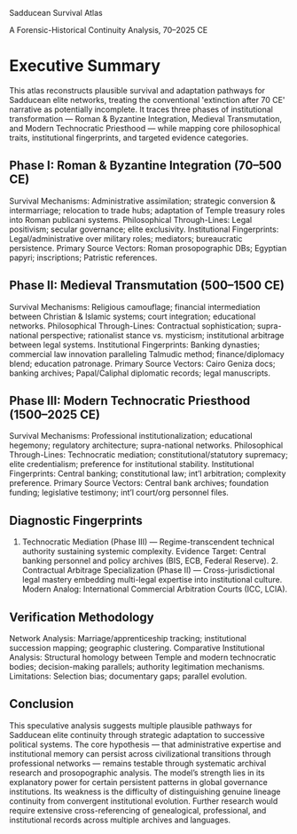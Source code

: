 Sadducean Survival Atlas
 
A Forensic-Historical Continuity Analysis, 70–2025 CE
# Executive Summary
This atlas reconstructs plausible survival and adaptation pathways for Sadducean elite networks,
treating the conventional 'extinction after 70 CE' narrative as potentially incomplete. It traces three
phases of institutional transformation — Roman & Byzantine Integration, Medieval Transmutation,
and Modern Technocratic Priesthood — while mapping core philosophical traits, institutional
fingerprints, and targeted evidence categories.
## Phase I: Roman & Byzantine Integration (70–500 CE)
Survival Mechanisms: Administrative assimilation; strategic conversion & intermarriage; relocation to
trade hubs; adaptation of Temple treasury roles into Roman publicani systems. Philosophical
Through-Lines: Legal positivism; secular governance; elite exclusivity. Institutional Fingerprints:
Legal/administrative over military roles; mediators; bureaucratic persistence. Primary Source Vectors:
Roman prosopographic DBs; Egyptian papyri; inscriptions; Patristic references.
## Phase II: Medieval Transmutation (500–1500 CE)
Survival Mechanisms: Religious camouflage; financial intermediation between Christian & Islamic
systems; court integration; educational networks. Philosophical Through-Lines: Contractual
sophistication; supra-national perspective; rationalist stance vs. mysticism; institutional arbitrage
between legal systems. Institutional Fingerprints: Banking dynasties; commercial law innovation
paralleling Talmudic method; finance/diplomacy blend; education patronage. Primary Source Vectors:
Cairo Geniza docs; banking archives; Papal/Caliphal diplomatic records; legal manuscripts.
## Phase III: Modern Technocratic Priesthood (1500–2025 CE)
Survival Mechanisms: Professional institutionalization; educational hegemony; regulatory
architecture; supra-national networks. Philosophical Through-Lines: Technocratic mediation;
constitutional/statutory supremacy; elite credentialism; preference for institutional stability.
Institutional Fingerprints: Central banking; constitutional law; int’l arbitration; complexity preference.
Primary Source Vectors: Central bank archives; foundation funding; legislative testimony; int’l
court/org personnel files.
## Diagnostic Fingerprints
1. Technocratic Mediation (Phase III) — Regime-transcendent technical authority sustaining systemic
complexity. Evidence Target: Central banking personnel and policy archives (BIS, ECB, Federal
Reserve). 2. Contractual Arbitrage Specialization (Phase II) — Cross-jurisdictional legal mastery
embedding multi-legal expertise into institutional culture. Modern Analog: International Commercial
Arbitration Courts (ICC, LCIA).
## Verification Methodology
Network Analysis: Marriage/apprenticeship tracking; institutional succession mapping; geographic
clustering. Comparative Institutional Analysis: Structural homology between Temple and modern
technocratic bodies; decision-making parallels; authority legitimation mechanisms. Limitations:
Selection bias; documentary gaps; parallel evolution.
## Conclusion
This speculative analysis suggests multiple plausible pathways for Sadducean elite continuity through
strategic adaptation to successive political systems. The core hypothesis — that administrative
expertise and institutional memory can persist across civilizational transitions through professional
networks — remains testable through systematic archival research and prosopographic analysis. The
model’s strength lies in its explanatory power for certain persistent patterns in global governance
institutions. Its weakness is the difficulty of distinguishing genuine lineage continuity from convergent
institutional evolution. Further research would require extensive cross-referencing of genealogical,
professional, and institutional records across multiple archives and languages.